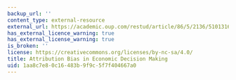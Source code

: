 ```yaml
---
backup_url: ''
content_type: external-resource
external_url: https://academic.oup.com/restud/article/86/5/2136/5101316?login=true
has_external_licence_warning: true
has_external_license_warning: true
is_broken: ''
license: https://creativecommons.org/licenses/by-nc-sa/4.0/
title: Attribution Bias in Economic Decision Making
uid: 1aa8c7e8-0c16-483b-9f9c-5f7f404667a0
---
```

